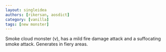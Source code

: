 ```yaml
---
layout: singleidea
authors: [rikersan, aosdict]
category: [vanilla]
tags: [new monster]
---
```

Smoke cloud monster (<span class="nhsym clr-darkgray">v</span>), has a mild fire damage attack and a suffocating smoke attack. Generates in fiery areas.
